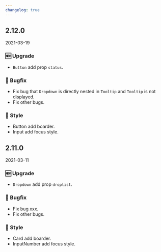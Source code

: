 ```yaml
---
changelog: true
---
```


## 2.12.0

2021-03-19

### 🆕 Upgrade

- `Button` add prop `status`.

### 🐛 Bugfix

- Fix bug that `Dropdown` is directly nested in `Tooltip` and `Tooltip` is not displayed.
- Fix other bugs.

### 💅 Style

- Button add boarder.
- Input add focus style.

## 2.11.0

2021-03-11

### 🆕 Upgrade

- `Dropdown` add prop `droplist`.

### 🐛 Bugfix

- Fix bug xxx.
- Fix other bugs.

### 💅 Style

- Card add boarder.
- InputNumber add focus style.
